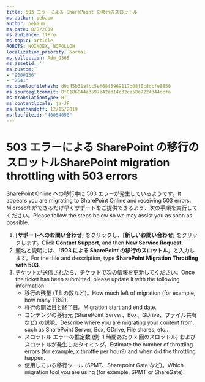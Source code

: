```yaml
---
title: 503 エラーによる SharePoint の移行のスロットル
ms.author: pebaum
author: pebaum
ms.date: 8/8/2019
ms.audience: ITPro
ms.topic: article
ROBOTS: NOINDEX, NOFOLLOW
localization_priority: Normal
ms.collection: Adm_O365
ms.assetid: ''
ms.custom:
- "9000136"
- "2541"
ms.openlocfilehash: d9d45b31afcc5ef68f5969117d08f0c8dcfe8850
ms.sourcegitcommit: 0f0186044a3597e42ad14c32ca58e7224344dcfa
ms.translationtype: HT
ms.contentlocale: ja-JP
ms.lasthandoff: 12/15/2019
ms.locfileid: "40054058"
---
```

# <a name="sharepoint-migration-throttling-with-503-errors"></a><span data-ttu-id="874f2-102">503 エラーによる SharePoint の移行のスロットル</span><span class="sxs-lookup"><span data-stu-id="874f2-102">SharePoint migration throttling with 503 errors</span></span>

<span data-ttu-id="874f2-103">SharePoint Online への移行中に 503 エラーが発生しているようです。</span><span class="sxs-lookup"><span data-stu-id="874f2-103">It appears you are migrating to SharePoint Online and receiving 503 errors.</span></span> <span data-ttu-id="874f2-104">Microsoft ができるだけ早くサポートをご提供できるよう、次の手順を実行してください。</span><span class="sxs-lookup"><span data-stu-id="874f2-104">Please follow the steps below so we may assist you as soon as possible.</span></span> 

1. <span data-ttu-id="874f2-105">[**サポートへのお問い合わせ**] をクリックし、[**新しいお問い合わせ**] をクリックします。</span><span class="sxs-lookup"><span data-stu-id="874f2-105">Click **Contact Support**, and then **New Service Request**.</span></span>
2. <span data-ttu-id="874f2-106">題名と説明には、「**503 による SharePoint の移行のスロットル**」と入力します。</span><span class="sxs-lookup"><span data-stu-id="874f2-106">For the title and description, type **SharePoint Migration Throttling with 503**.</span></span>
3. <span data-ttu-id="874f2-107">チケットが送信されたら、チケットで次の情報を更新してください。</span><span class="sxs-lookup"><span data-stu-id="874f2-107">Once the ticket has been submitted, please update it with the following information:</span></span>
    - <span data-ttu-id="874f2-108">移行の残量 (TB の数など)。</span><span class="sxs-lookup"><span data-stu-id="874f2-108">How much left of migration (for example, how many TBs?).</span></span>
    - <span data-ttu-id="874f2-109">移行の開始日と終了日。</span><span class="sxs-lookup"><span data-stu-id="874f2-109">Migration start and end date.</span></span>
    - <span data-ttu-id="874f2-110">コンテンツの移行元 (SharePoint Server、Box、GDrive、ファイル共有など) の説明。</span><span class="sxs-lookup"><span data-stu-id="874f2-110">Describe where you are migrating your content from, such as SharePoint Server, Box, GDrive, File shares, etc..</span></span>
    - <span data-ttu-id="874f2-111">スロットル エラーの推定数 (例: 1 時間あたり x 回のスロットル) およびスロットルが発生したタイミング。</span><span class="sxs-lookup"><span data-stu-id="874f2-111">Estimate the number of throttling errors (for example, x throttle per hour?) and when did the throttling happen.</span></span>
    - <span data-ttu-id="874f2-112">使用している移行ツール (SPMT、Sharepoint Gate など)。</span><span class="sxs-lookup"><span data-stu-id="874f2-112">Which migration tool you are using (for example, SPMT or ShareGate).</span></span>


